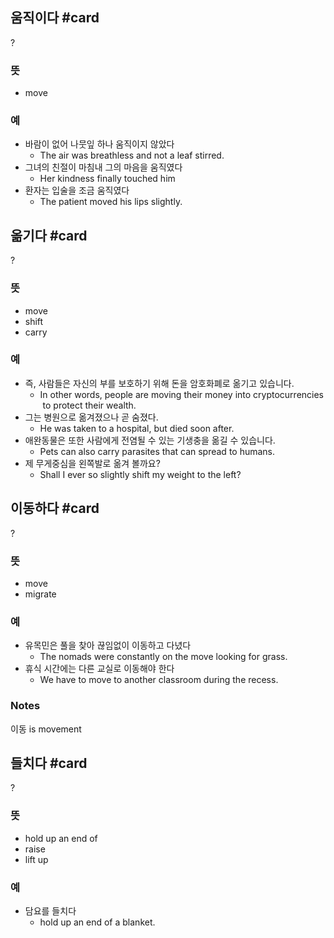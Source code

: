 ## 움직이다 #card
?
### 뜻
- move
### 예
- 바람이 없어 나뭇잎 하나 움직이지 않았다
	- The air was breathless and not a leaf stirred.
- 그녀의 친절이 마침내 그의 마음을 움직였다
	- Her kindness finally touched him
- 환자는 입술을 조금 움직였다
	- The patient moved his lips slightly.

## 옮기다 #card
?
### 뜻
- move
- shift
- carry
### 예
- 즉, 사람들은 자신의 부를 보호하기 위해 돈을 암호화폐로 옮기고 있습니다.
	- In other words, people are moving their money into cryptocurrencies to protect their wealth.
- 그는 병원으로 옮겨졌으나 곧 숨졌다.
	- He was taken to a hospital, but died soon after.
- 애완동물은 또한 사람에게 전염될 수 있는 기생충을 옮길 수 있습니다.
	- Pets can also carry parasites that can spread to humans.
- 제 무게중심을 왼쪽발로 옮겨 볼까요?
	- Shall I ever so slightly shift my weight to the left?

##  이동하다 #card
?
### 뜻
- move
- migrate
### 예
- 유목민은 풀을 찾아 끊임없이 이동하고 다녔다
	- The nomads were constantly on the move looking for grass.
- 휴식 시간에는 다른 교실로 이동해야 한다
	- We have to move to another classroom during the recess.
### Notes
이동 is movement


## 들치다 #card
?
### 뜻
- hold up an end of
- raise
- lift up
### 예
- 담요를 들치다
	- hold up an end of a blanket.